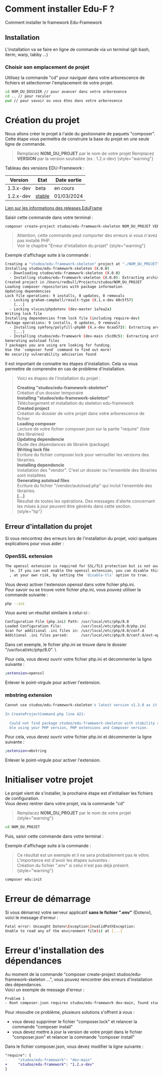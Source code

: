 # Comment installer Edu-F ?
Comment installer le framework Edu-Framework

## Installation
L'installation va se faire en ligne de commande via un terminal (git-bash, iterm, warp, tabby ...)

### Choisir son emplacement de projet
Utilisez la commande "cd" pour naviguer dans votre arborescence de fichiers et sélectionner l'emplacement de votre projet.

```Bash
cd NOM_DU_DOSSIER // pour avancer dans votre arboresence
cd .. // pour reculer
pwd // pour savoir ou vous êtes dans votre arboresence
```

# Création du projet

Nous allons créer le projet à l'aide du gestionnaire de paquets "composer". Cette étape vous permettra de construire la base du projet en une seule ligne de commande.

> Remplacez **NOM_DU_PROJET** par le nom de votre projet
> Remplacez **VERSION** par la version souhaitée (ex : 1.2.x-dev)
> {style="warning"}

Tableau des versions EDU-Framework :

| Version   | Etat                                               | Date sortie |
|-----------|----------------------------------------------------|-------------|
| 1.3.x-dev | beta                                               | en cours    |
| 1.2.x-dev | <a href="fr-release-edu.md">stable</a> | 01/03/2024  |

<a href="fr-release-edu.md">Lien sur les informations des releases EduFrame</a>

Saisir cette commande dans votre terminal :

````Bash
composer create-project studoo/edu-framework-skeleton NOM_DU_PROJET VERSION
````

> Attention, cette commande peut comporter des erreurs si vous n'avez pas installé PHP. \
> Voir le chapitre "Erreur d'intallation du projet"
> {style="warning"}

Exemple d'affichage suite à la commande :

````Bash
Creating a "studoo/edu-framework-skeleton" project at "./NOM_DU_PROJET"
Installing studoo/edu-framework-skeleton (X.0.0)
  - Downloading studoo/edu-framework-skeleton (X.0.0)
  - Installing studoo/edu-framework-skeleton (X.0.0): Extracting archive
Created project in /Users/redbull/Projects/studoo/NOM_DU_PROJET
Loading composer repositories with package information
Updating dependencies
Lock file operations: 9 installs, 0 updates, 0 removals
  - Locking graham-campbell/result-type (X.1.x-dev 60c5f57)
    [...]
  - Locking vlucas/phpdotenv (dev-master 1a7ea2a)
Writing lock file
Installing dependencies from lock file (including require-dev)
Package operations: 9 installs, 0 updates, 0 removals
  - Installing symfony/polyfill-php80 (X.x-dev 6caa573): Extracting archive
    [...]
  - Installing studoo/edu-framework (dev-main c5cd9c5): Extracting archive
Generating autoload files
7 packages you are using are looking for funding.
Use the `composer fund` command to find out more!
No security vulnerability advisories found
````

Il est important de connaitre les étapes d'installation. Cela va vous permettre de comprendre en cas de problème d'installation.

> Voici es étapes de l'installation du projet :
> 
> **Creating "studoo/edu-framework-skeleton"** \
> Création d'un dossier temporaire \
> **Installing "studoo/edu-framework-skeleton"** \
> Téléchargement et installation du skeleton edu-framework \
> **Created project** \
> Création du dossier de votre projet dans votre arborescence de fichier \
> **Loading composer** \
> Lecture de votre fichier composer.json sur la partie "require" (liste des librairies) \
> **Updating dependencie** \
> Etude des dépendances de librairie (package) \
> **Writing lock file** \
> Ecriture du fichier composer.lock pour verrouiller les versions des librairies. \
> **Installing dependencie** \
> Installation des "vendor". C'est un dossier ou l'ensemble des librairies sont installées \
> **Generating autoload files** \
> Ecriture du fichier "/vendor/autoload.php" qui inclut l'ensemble des librairies. \
> **[...]** \
> Résultat de toutes les opérations. Des messages d'alerte concernant les mises à jour peuvent être générés dans cette section. \
> {style="tip"}

## Erreur d'intallation du projet

Si vous rencontrez des erreurs lors de l'installation du projet, voici quelques explications pour vous aider :

### OpenSSL extension
````Bash
The openssl extension is required for SSL/TLS protection but is not availab
  le. If you can not enable the openssl extension, you can disable this error
  , at your own risk, by setting the 'disable-tls' option to true.
````
Vous devez activer l'extension openssl dans votre fichier php.ini. \
Pour savoir ou se trouve votre fichier php.ini, vous pouvez utiliser la commande suivante :

````Bash
php --ini
````
Vous aurez un résultat similaire à celui-ci :

````Bash
Configuration File (php.ini) Path: /usr/local/etc/php/8.0
Loaded Configuration File:         /usr/local/etc/php/8.0/php.ini
Scan for additional .ini files in: /usr/local/etc/php/8.0/conf.d
Additional .ini files parsed:      /usr/local/etc/php/8.0/conf.d/ext-opcache.ini
````
Dans cet exemple, le fichier php.ini se trouve dans le dossier "/usr/local/etc/php/8.0". \

Pour cela, vous devez ouvrir votre fichier php.ini et décommenter la ligne suivante :

````Bash
;extension=openssl
````
Enlever le point-virgule pour activer l'extension.

### mbstring extension
````Bash
Cannot use studoo/edu-framework-skeleton's latest version v1.3.0 as it requires ext-mbstring * which is missing from your platform.
 
In CreateProjectCommand.php line 421:
 
  Could not find package studoo/edu-framework-skeleton with stability stable in a version installa
  ble using your PHP version, PHP extensions and Composer version.
````
 
Pour cela, vous devez ouvrir votre fichier php.ini et décommenter la ligne suivante :

````Bash
;extension=mbstring
````
Enlever le point-virgule pour activer l'extension.

# Initialiser votre projet

Le projet vient de s'installer, la prochaine étape est d'initialiser les fichiers de configuration. \
Vous devez rentrer dans votre projet, via la commande "cd"

> Remplacez **NOM_DU_PROJET** par le nom de votre projet
> {style="warning"}

````Bash 
cd NOM_DU_PROJET
````

Puis, saisir cette commande dans votre terminal :

Exemple d'affichage suite à la commande :

> Ce résultat est un exemple et il ne sera probablement pas le vôtre. \
> L'importance est d'avoir les étapes suivantes : \
> Création du fichier ".env" si celui n'est pas déjà présent.
> {style="warning"}

````Bash 
composer edu:init
````

# Erreur de démarrage

Si vous démarrez votre serveur applicatif **sans le fichier ".env"** (Dotenv), voici le message d'erreur :

````Bash
Fatal error: Uncaught Dotenv\Exception\InvalidPathException: 
Unable to read any of the environment file(s) at [...]
````

# Erreur d'installation des dépendances

Au moment de la commande "composer create-project studoo/edu-framework-skeleton ...", vous pouvez rencontrer des erreurs d'installation des dépendances. \
Voici un exemple de message d'erreur :

````Bash
Problem 1
- Root composer.json requires studoo/edu-framework dev-main, found studoo/edu-framework[dev-dev, v0.2.1, ..., v0.6.0, v1.0.0, ..., 1.4.x-dev] but it does not match the constraint.
````

Pour résoudre ce problème, plusieurs solutions s'offrent à vous :
 - vous devez supprimer le fichier "composer.lock" et relancer la commande "composer install"
 - vous devez mettre à jour la version de votre projet dans le fichier "composer.json" et relancer la commande "composer install"

Dans le fichier composer.json, vous devez modifier la ligne suivante :

````diff
"require": {
-     "studoo/edu-framework": "dev-main"
+     "studoo/edu-framework": "1.2.x-dev"
}
````
